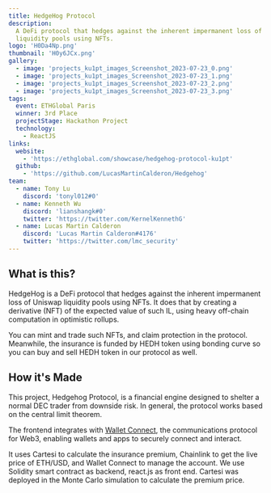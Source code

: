 ```yaml
---
title: HedgeHog Protocol
description:
  A DeFi protocol that hedges against the inherent impermanent loss of Uniswap
  liquidity pools using NFTs.
logo: 'H0Da4Np.png'
thumbnail: 'H0y6JCx.png'
gallery:
  - image: 'projects_ku1pt_images_Screenshot_2023-07-23_0.png'
  - image: 'projects_ku1pt_images_Screenshot_2023-07-23_1.png'
  - image: 'projects_ku1pt_images_Screenshot_2023-07-23_2.png'
  - image: 'projects_ku1pt_images_Screenshot_2023-07-23_3.png'
tags:
  event: ETHGlobal Paris
  winner: 3rd Place
  projectStage: Hackathon Project
  technology:
    - ReactJS
links:
  website:
    - 'https://ethglobal.com/showcase/hedgehog-protocol-ku1pt'
  github:
    - 'https://github.com/LucasMartinCalderon/Hedgehog'
team:
  - name: Tony Lu
    discord: 'tonyl012#0'
  - name: Kenneth Wu
    discord: 'lianshangk#0'
    twitter: 'https://twitter.com/KernelKennethG'
  - name: Lucas Martin Calderon
    discord: 'Lucas Martin Calderon#4176'
    twitter: 'https://twitter.com/lmc_security'
---
```


## What is this?

HedgeHog is a DeFi protocol that hedges against the inherent impermanent loss of
Uniswap liquidity pools using NFTs. It does that by creating a derivative (NFT)
of the expected value of such IL, using heavy off-chain computation in
optimistic rollups.

You can mint and trade such NFTs, and claim protection in the protocol.
Meanwhile, the insurance is funded by HEDH token using bonding curve so you can
buy and sell HEDH token in our protocol as well.

## How it's Made

This project, Hedgehog Protocol, is a financial engine designed to shelter a
normal DEC trader from downside risk. In general, the protocol works based on
the central limit theorem.

The frontend integrates with [Wallet Connect](https://walletconnect.com/), the
communications protocol for Web3, enabling wallets and apps to securely connect
and interact.

It uses Cartesi to calculate the insurance premium, Chainlink to get the live
price of ETH/USD, and Wallet Connect to manage the account. We use Solidity
smart contract as backend, react.js as front end. Cartesi was deployed in the
Monte Carlo simulation to calculate the premium price.
